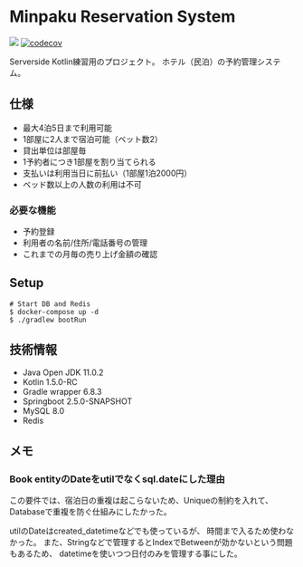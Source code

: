 # Minpaku Reservation System
![](https://github.com/Taurin190/kotlin-minpaku/workflows/App%20Test%20CI/badge.svg)
[![codecov](https://codecov.io/gh/Taurin190/kotlin-minpaku/branch/main/graph/badge.svg?token=MONFN7U85C)](https://codecov.io/gh/Taurin190/kotlin-minpaku)

Serverside Kotlin練習用のプロジェクト。
ホテル（民泊）の予約管理システム。

## 仕様
- 最大4泊5日まで利用可能 
- 1部屋に2人まで宿泊可能（ベット数2）
- 貸出単位は部屋毎
- 1予約者につき1部屋を割り当てられる
- 支払いは利用当日に前払い（1部屋1泊2000円）
- ベッド数以上の人数の利用は不可

### 必要な機能
- 予約登録
- 利用者の名前/住所/電話番号の管理
- これまでの月毎の売り上げ金額の確認

## Setup
```
# Start DB and Redis
$ docker-compose up -d
$ ./gradlew bootRun
```

## 技術情報
- Java Open JDK 11.0.2
- Kotlin 1.5.0-RC
- Gradle wrapper 6.8.3
- Springboot 2.5.0-SNAPSHOT
- MySQL 8.0
- Redis

## メモ
### Book entityのDateをutilでなくsql.dateにした理由
この要件では、宿泊日の重複は起こらないため、Uniqueの制約を入れて、
Databaseで重複を防ぐ仕組みにしたかった。

utilのDateはcreated_datetimeなどでも使っているが、 時間まで入るため使わなかった。
また、Stringなどで管理するとIndexでBetweenが効かないという問題もあるため、
datetimeを使いつつ日付のみを管理する事にした。